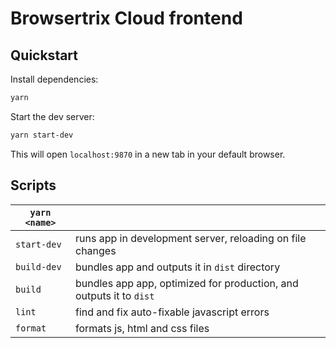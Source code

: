 # Browsertrix Cloud frontend

## Quickstart

Install dependencies:

```sh
yarn
```

Start the dev server:

```sh
yarn start-dev
```

This will open `localhost:9870` in a new tab in your default browser.

## Scripts

| `yarn <name>` |                                                                     |
| ------------- | ------------------------------------------------------------------- |
| `start-dev`   | runs app in development server, reloading on file changes           |
| `build-dev`   | bundles app and outputs it in `dist` directory                      |
| `build`       | bundles app app, optimized for production, and outputs it to `dist` |
| `lint`        | find and fix auto-fixable javascript errors                         |
| `format`      | formats js, html and css files                                      |
